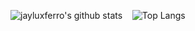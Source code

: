 ![jayluxferro's github stats](https://github-readme-stats.vercel.app/api?username=jayluxferro&show_icons=true&show_private=true&theme=tokyonight) &nbsp;&nbsp; ![Top Langs](https://github-readme-stats.vercel.app/api/top-langs/?username=jayluxferro&show_icons=true&count_private=true&theme=tokyonight&layout=compact)


